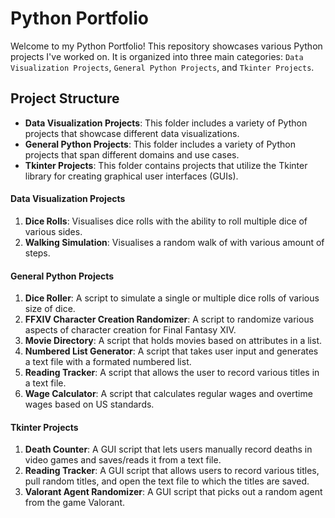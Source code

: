 # Python Portfolio

Welcome to my Python Portfolio! This repository showcases various Python projects I've worked on. It is organized into three main categories: `Data Visualization Projects`, `General Python Projects`, and `Tkinter Projects`.

## Project Structure

- **Data Visualization Projects**: This folder includes a variety of Python projects that showcase different data visualizations.
- **General Python Projects**: This folder includes a variety of Python projects that span different domains and use cases.
- **Tkinter Projects**: This folder contains projects that utilize the Tkinter library for creating graphical user interfaces (GUIs).

#### Data Visualization Projects

1. **Dice Rolls**: Visualises dice rolls with the ability to roll multiple dice of various sides.
2. **Walking Simulation**: Visualises a random walk of with various amount of steps.

#### General Python Projects

1. **Dice Roller**: A script to simulate a single or multiple dice rolls of various size of dice.
2. **FFXIV Character Creation Randomizer**: A script to randomize various aspects of character creation for Final Fantasy XIV.
3. **Movie Directory**: A script that holds movies based on attributes in a list.
4. **Numbered List Generator**: A script that takes user input and generates a text file with a formated numbered list.
5. **Reading Tracker**: A script that allows the user to record various titles in a text file.
6. **Wage Calculator**: A script that calculates regular wages and overtime wages based on US standards.

#### Tkinter Projects

1. **Death Counter**: A GUI script that lets users manually record deaths in video games and saves/reads it from a text file.
2. **Reading Tracker**: A GUI script that allows users to record various titles, pull random titles, and open the text file to which the titles are saved.
3. **Valorant Agent Randomizer**: A GUI script that picks out a random agent from the game Valorant.
